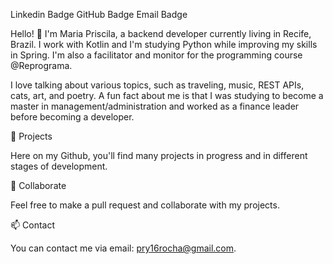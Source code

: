 Linkedin Badge
GitHub Badge
Email Badge

Hello! 👋 I'm Maria Priscila, a backend developer currently living in Recife, Brazil. I work with Kotlin and I'm studying Python while improving my skills in Spring. I'm also a facilitator and monitor for the programming course @Reprograma.

I love talking about various topics, such as traveling, music, REST APIs, cats, art, and poetry. A fun fact about me is that I was studying to become a master in management/administration and worked as a finance leader before becoming a developer.

🔭 Projects

Here on my Github, you'll find many projects in progress and in different stages of development.

👯 Collaborate

Feel free to make a pull request and collaborate with my projects.

📫 Contact

You can contact me via email: pry16rocha@gmail.com.
